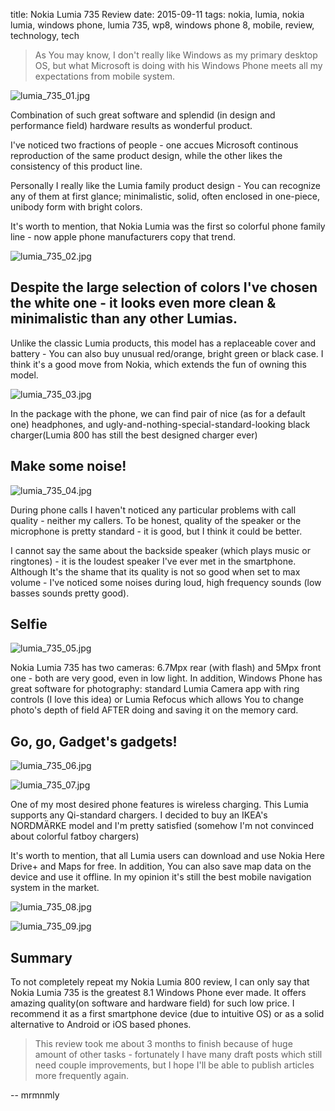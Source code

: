 title: Nokia Lumia 735 Review
date: 2015-09-11
tags: nokia, lumia, nokia lumia, windows phone, lumia 735, wp8, windows phone 8, mobile, review, technology, tech

> As You may know, I don't really like Windows as my primary desktop OS, but what Microsoft is doing with his Windows Phone meets all my expectations from mobile system.

![lumia_735_01.jpg](/public/1514980362179-lumia_735_01.jpg)

Combination of such great software and splendid (in design and performance field) hardware results as wonderful product.

I've noticed two fractions of people - one accues Microsoft continous reproduction of the same product design, while the other likes the consistency of this product line.

Personally I really like the Lumia family product design - You can recognize any of them at first glance; minimalistic, solid, often enclosed in one-piece, unibody form with bright colors.

It's worth to mention, that Nokia Lumia was the first so colorful phone family line - now apple phone manufacturers copy that trend.

![lumia_735_02.jpg](/public/1514980362177-lumia_735_02.jpg) 

## Despite the large selection of colors I've chosen the white one - it looks even more clean & minimalistic than any other Lumias.

Unlike the classic Lumia products, this model has a replaceable cover and battery - You can also buy unusual red/orange, bright green or black case. I think it's a good move from Nokia, which extends the fun of owning this model.

![lumia_735_03.jpg](/public/1514980362173-lumia_735_03.jpg)

In the package with the phone, we can find pair of nice (as for a default one) headphones, and ugly-and-nothing-special-standard-looking black charger(Lumia 800 has still the best designed charger ever)

## Make some noise!

![lumia_735_04.jpg](/public/1514980425932-lumia_735_04.jpg)

During phone calls I haven't noticed any particular problems with call quality - neither my callers. To be honest, quality of the speaker or the microphone is pretty standard - it is good, but I think it could be better.

I cannot say the same about the backside speaker (which plays music or ringtones) - it is the loudest speaker I've ever met in the smartphone. Although It's the shame that its quality is not so good when set to max volume - I've noticed some noises during loud, high frequency sounds (low basses sounds pretty good).

## Selfie

![lumia_735_05.jpg](/public/1514980362210-lumia_735_05.jpg) 

Nokia Lumia 735 has two cameras: 6.7Mpx rear (with flash) and 5Mpx front one - both are very good, even in low light. In addition, Windows Phone has great software for photography: standard Lumia Camera app with ring controls (I love this idea) or Lumia Refocus which allows You to change photo's depth of field AFTER doing and saving it on the memory card.

## Go, go, Gadget's gadgets!

![lumia_735_06.jpg](/public/1514980362206-lumia_735_06.jpg) 

![lumia_735_07.jpg](/public/1514980362198-lumia_735_07.jpg) 

One of my most desired phone features is wireless charging. This Lumia supports any Qi-standard chargers. I decided to buy an IKEA's NORDMÄRKE model and I'm pretty satisfied (somehow I'm not convinced about colorful fatboy chargers)

It's worth to mention, that all Lumia users can download and use Nokia Here Drive+ and Maps for free. In addition, You can also save map data on the device and use it offline. In my opinion it's still the best mobile navigation system in the market.

![lumia_735_08.jpg](/public/1514980362190-lumia_735_08.jpg) 

![lumia_735_09.jpg](/public/1514980362184-lumia_735_09.jpg) 

## Summary

To not completely repeat my Nokia Lumia 800 review, I can only say that Nokia Lumia 735 is the greatest 8.1 Windows Phone ever made. It offers amazing quality(on software and hardware field) for such low price. I recommend it as a first smartphone device (due to intuitive OS) or as a solid alternative to Android or iOS based phones.

> This review took me about 3 months to finish because of huge amount of other tasks - fortunately I have many draft posts which still need couple improvements, but I hope I'll be able to publish articles more frequently again.

-- mrmnmly
